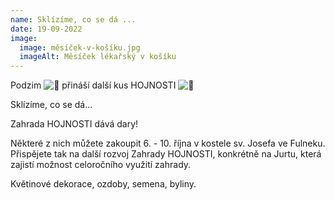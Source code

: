 ```yaml
---
name: Sklízíme, co se dá ...
date: 19-09-2022
image:
  image: měsíček-v-košíku.jpg
  imageAlt: Měsíček lékařský v košíku
---
```

Podzim  ![🍂](https://static.xx.fbcdn.net/images/emoji.php/v9/te2/1.5/16/1f342.png)   přináší další kus  HOJNOSTI ![🌿](https://static.xx.fbcdn.net/images/emoji.php/v9/t77/1.5/16/1f33f.png)

Sklízíme, co se dá...

Zahrada HOJNOSTI dává dary!

Některé z nich můžete zakoupit 6. - 10. října v kostele sv. Josefa ve Fulneku. Přispějete tak na další rozvoj Zahrady HOJNOSTI, konkrétně na Jurtu, která zajistí možnost celoročního využití zahrady.

K﻿větinové dekorace, ozdoby, semena, byliny.